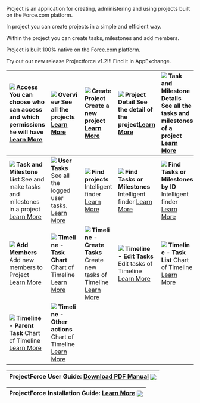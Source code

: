 Project is an application for creating, administering and using projects built on the Force.com platform.

In project you can create projects in a simple and efficient way.

Within the project you can create tasks, milestones and add members.

Project is built 100% native on the Force.com platform.

Try out our new release Projectforce v1.2!!!
Find it in AppExchange.

|<img src='http://projectforce.googlecode.com/svn/wiki/images/Access.png' align='left' /> **Access** You can choose who can access and which permissions he will have [Learn More](Access.md) | <img src='http://projectforce.googlecode.com/svn/wiki/images/ProjectOverview.jpg' align='left' /> **Overview** See all the projects [Learn More](ProjectOverview.md) | <img src='http://projectforce.googlecode.com/svn/wiki/images/CreateProject.gif' align='left' /> **Create Project** Create a new project [Learn More](CreateProject.md)| <img src='http://projectforce.googlecode.com/svn/wiki/images/TaskList.jpg' align='left' /> **Project Detail** See the detail of the project[Learn More](ProjectDetail.md) | <img src='http://projectforce.googlecode.com/svn/wiki/images/TaskDetails.jpg' align='left' /> **Task and Milestone Details** See all the tasks and milestones of a project [Learn More](TaskDetails.md)|
|:--------------------------------------------------------------------------------------------------------------------------------------------------------------------------------------------|:---------------------------------------------------------------------------------------------------------------------------------------------------------------------|:----------------------------------------------------------------------------------------------------------------------------------------------------------------------|:--------------------------------------------------------------------------------------------------------------------------------------------------------------------------|:-------------------------------------------------------------------------------------------------------------------------------------------------------------------------------------------------------|
|<img src='http://projectforce.googlecode.com/svn/wiki/images/TaskList.jpg' align='left' /> **Task and Milestone List** See and make tasks and milestones in a project [Learn More](TaskAndMilestoneList.md)|<img src='http://projectforce.googlecode.com/svn/wiki/images/TaskList.jpg' align='left' /> **User Tasks** See all the logged user tasks. [Learn More](UserTasks.md)   |<img src='http://projectforce.googlecode.com/svn/wiki/images/FindProject.jpg' align='left' /> **Find projects** Intelligent finder [Learn More](FindProject.md)        |<img src='http://projectforce.googlecode.com/svn/wiki/images/FindProject.jpg' align='left' /> **Find Tasks or Milestones** Intelligent finder [Learn More](FindTask.md)    | <img src='http://projectforce.googlecode.com/svn/wiki/images/FindProject.jpg' align='left' /> **Find Tasks or Milestones by ID** Intelligent finder [Learn More](FindTaskID.md)                        |
| <img src='http://projectforce.googlecode.com/svn/wiki/images/AddMember.jpg' align='left' /> **Add Members** Add new members to Project [Learn More](AddMember.md)                           | <img src='http://projectforce.googlecode.com/svn/wiki/images/New/iconG.jpg' align='left' /> **Timeline - Task Chart** Chart of Timeline [Learn More](GanttTaskChart.md) | <img src='http://projectforce.googlecode.com/svn/wiki/images/New/iconG.jpg' align='left' /> **Timeline - Create Tasks** Create new tasks of Timeline [Learn More](GanttCreateTask.md) | <img src='http://projectforce.googlecode.com/svn/wiki/images/New/iconG.jpg' align='left' /> **Timeline - Edit Tasks** Edit tasks of Timeline [Learn More](GanttEditTask.md) | <img src='http://projectforce.googlecode.com/svn/wiki/images/New/iconG.jpg' align='left' /> **Timeline - Task List** Chart of Timeline [Learn More](GanttTaskList.md)                                  |
| <img src='http://projectforce.googlecode.com/svn/wiki/images/New/iconG.jpg' align='left' /> **Timeline - Parent Task** Chart of Timeline [Learn More](GanttParentTask.md)                   | <img src='http://projectforce.googlecode.com/svn/wiki/images/New/iconG.jpg' align='left' /> **Timeline - Other actions** Chart of Timeline [Learn More](GanttOtherActions.md) |


| **ProjectForce**  User Guide: [Download PDF Manual](http://projectforce.googlecode.com/svn/wiki/documents/ProjectForceUserGuide.pdf) <img src='http://projectforce.googlecode.com/svn/wiki/images/New/download.png' align='center' /> |
|:--------------------------------------------------------------------------------------------------------------------------------------------------------------------------------------------------------------------------------------|

| **ProjectForce** Installation Guide: [Learn More](Installation.md) <img src='http://projectforce.googlecode.com/svn/wiki/images/New/InstallationIcon.PNG' align='center' /> |
|:----------------------------------------------------------------------------------------------------------------------------------------------------------------------------|
